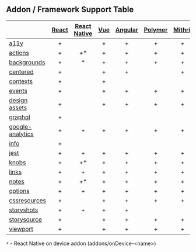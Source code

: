 ## Addon / Framework Support Table

|                                             | [React](app/react) | [React Native](app/react-native) | [Vue](app/vue) | [Angular](app/angular) | [Polymer](app/polymer) | [Mithril](app/mithril) | [HTML](app/html) | [Marko](app/marko) | [Svelte](app/svelte) | [Riot](app/riot) | [Ember](app/ember) | [Preact](app/preact) | [Rax](app/rax) |
| ------------------------------------------- | :----------------: | :------------------------------: | :------------: | :--------------------: | :--------------------: | :--------------------: | :--------------: | :----------------: | :------------------: | :--------------: | :----------------: | :------------------: | -------------- |
| [a11y](addons/a11y)                         |         +          |                                  |       +        |           +            |           +            |           +            |        +         |         +          |          +           |        +         |         +          |          +           | +              |
| [actions](addons/actions)                   |         +          |               +\*                |       +        |           +            |           +            |           +            |        +         |         +          |          +           |        +         |         +          |          +           | +              |
| [backgrounds](addons/backgrounds)           |         +          |                \*                |       +        |           +            |           +            |           +            |        +         |         +          |          +           |        +         |         +          |          +           | +              |
| [centered](addons/centered)                 |         +          |                                  |       +        |           +            |                        |           +            |        +         |                    |          +           |                  |         +          |          +           | +              |
| [contexts](addons/contexts)                 |         +          |                                  |       +        |                        |                        |                        |                  |                    |                      |                  |                    |          +           | +              |
| [events](addons/events)                     |         +          |                                  |       +        |           +            |           +            |           +            |        +         |         +          |                      |                  |         +          |          +           | +              |
| [design assets](addons/design-assets)       |         +          |                                  |       +        |           +            |           +            |           +            |        +         |         +          |          +           |        +         |         +          |          +           | +              |
| [graphql](addons/graphql)                   |         +          |                                  |                |                        |                        |                        |                  |                    |                      |                  |                    |                      |                |
| [google-analytics](addons/google-analytics) |         +          |                +                 |       +        |           +            |           +            |           +            |        +         |         +          |          +           |        +         |         +          |          +           | +              |
| [info](addons/info)                         |         +          |                                  |                |                        |                        |                        |                  |                    |                      |                  |                    |                      |                |
| [jest](addons/jest)                         |         +          |                +                 |       +        |           +            |           +            |           +            |        +         |         +          |          +           |        +         |         +          |          +           | +              |
| [knobs](addons/knobs)                       |         +          |               +\*                |       +        |           +            |           +            |           +            |        +         |         +          |          +           |        +         |         +          |          +           | +              |
| [links](addons/links)                       |         +          |                +                 |       +        |           +            |           +            |           +            |        +         |                    |          +           |        +         |         +          |          +           | +              |
| [notes](addons/notes)                       |         +          |               +\*                |       +        |           +            |           +            |           +            |        +         |                    |          +           |        +         |         +          |          +           | +              |
| [options](addons/options)                   |         +          |                +                 |       +        |           +            |           +            |           +            |        +         |                    |          +           |        +         |         +          |          +           | +              |
| [cssresources](addons/cssresources)         |         +          |                                  |       +        |           +            |           +            |           +            |        +         |         +          |          +           |        +         |         +          |          +           | +              |
| [storyshots](addons/storyshots)             |         +          |                +                 |       +        |           +            |                        |                        |        +         |                    |          +           |        +         |                    |          +           | +              |
| [storysource](addons/storysource)           |         +          |                                  |       +        |           +            |           +            |           +            |        +         |         +          |          +           |        +         |         +          |          +           | +              |
| [viewport](addons/viewport)                 |         +          |                                  |       +        |           +            |           +            |           +            |        +         |         +          |          +           |        +         |         +          |          +           | +              |

`*` - React Native on device addon (addons/onDevice-\<name>)
